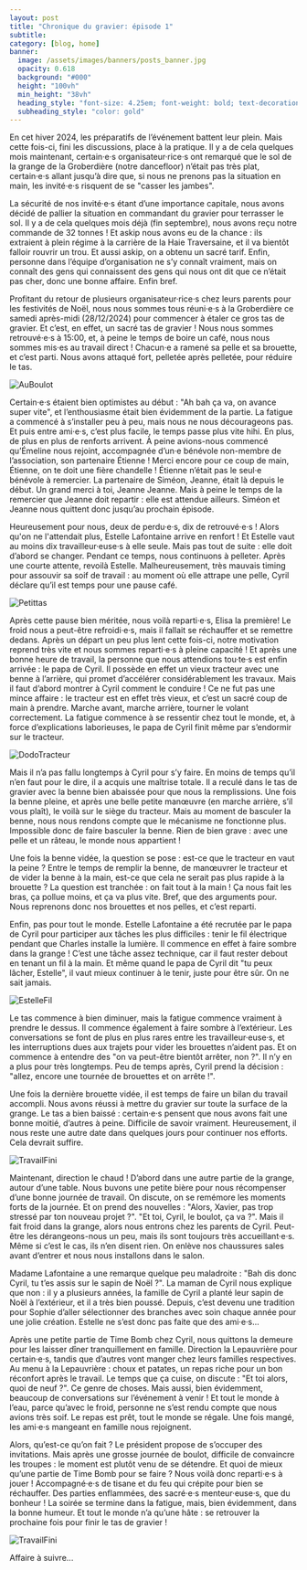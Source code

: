```yaml
---
layout: post
title: "Chronique du gravier: épisode 1"
subtitle: 
category: [blog, home]
banner:
  image: /assets/images/banners/posts_banner.jpg
  opacity: 0.618
  background: "#000"
  height: "100vh"
  min_height: "38vh"
  heading_style: "font-size: 4.25em; font-weight: bold; text-decoration: underline"
  subheading_style: "color: gold"
---
```


En cet hiver 2024, les préparatifs de l’événement battent leur plein. Mais cette fois-ci, fini les discussions, place à la pratique. Il y a de cela quelques mois maintenant, certain·e·s organisateur·rice·s ont remarqué que le sol de la grange de la Groberdière (notre dancefloor) n’était pas très plat, certain·e·s allant jusqu’à dire que, si nous ne prenons pas la situation en main, les invité·e·s risquent de se "casser les jambes". 

La sécurité de nos invité·e·s étant d’une importance capitale, nous avons décidé de pallier la situation en commandant du gravier pour terrasser le sol. Il y a de cela quelques mois déjà (fin septembre), nous avons reçu notre commande de 32 tonnes ! Et askip nous avons eu de la chance : ils extraient à plein régime à la carrière de la Haie Traversaine, et il va bientôt falloir rouvrir un trou. Et aussi askip, on a obtenu un sacré tarif. Enfin, personne dans l’équipe d’organisation ne s’y connaît vraiment, mais on connaît des gens qui connaissent des gens qui nous ont dit que ce n’était pas cher, donc une bonne affaire. Enfin bref.

Profitant du retour de plusieurs organisateur·rice·s chez leurs parents pour les festivités de Noël, nous nous sommes tous réuni·e·s à la Groberdière ce samedi après-midi (28/12/2024) pour commencer à étaler ce gros tas de gravier. Et c’est, en effet, un sacré tas de gravier ! Nous nous sommes retrouvé·e·s à 15:00, et, à peine le temps de boire un café, nous nous sommes mis·es au travail direct ! Chacun·e a ramené sa pelle et sa brouette, et c’est parti. Nous avons attaqué fort, pelletée après pelletée, pour réduire le tas. 

<img src="{{site.baseurl | prepend: site.url}}assets/images/blog/AuBoulot.jpg" alt="AuBoulot" style="width: auto; height: auto;" />

Certain·e·s étaient bien optimistes au début : "Ah bah ça va, on avance super vite", et l’enthousiasme était bien évidemment de la partie. La fatigue a commencé à s’installer peu à peu, mais nous ne nous décourageons pas. Et puis entre ami·e·s, c’est plus facile, le temps passe plus vite hihi. En plus, de plus en plus de renforts arrivent. À peine avions-nous commencé qu’Émeline nous rejoint, accompagnée d’un·e bénévole non-membre de l’association, son partenaire Étienne ! Merci encore pour ce coup de main, Étienne, on te doit une fière chandelle ! Étienne n’était pas le seul·e bénévole à remercier. La partenaire de Siméon, Jeanne, était là depuis le début. Un grand merci à toi, Jeanne Jeanne. Mais à peine le temps de la remercier que Jeanne doit repartir : elle est attendue ailleurs. Siméon et Jeanne nous quittent donc jusqu’au prochain épisode.

Heureusement pour nous, deux de perdu·e·s, dix de retrouvé·e·s ! Alors qu'on ne l'attendait plus, Estelle Lafontaine arrive en renfort ! Et Estelle vaut au moins dix travailleur·euse·s à elle seule. Mais pas tout de suite : elle doit d’abord se changer. Pendant ce temps, nous continuons à pelleter. Après une courte attente, revoilà Estelle. Malheureusement, très mauvais timing pour assouvir sa soif de travail : au moment où elle attrape une pelle, Cyril déclare qu’il est temps pour une pause café.

<img src="{{site.baseurl | prepend: site.url}}assets/images/blog/Petittas.jpg" alt="Petittas" style="width: auto; height: auto;" />

Après cette pause bien méritée, nous voilà reparti·e·s, Elisa la première! Le froid nous a peut-être refroidi·e·s, mais il fallait se réchauffer et se remettre dedans. Après un départ un peu plus lent cette fois-ci, notre motivation reprend très vite et nous sommes reparti·e·s à pleine capacité ! Et après une bonne heure de travail, la personne que nous attendions tou·te·s est enfin arrivée : le papa de Cyril. Il possède en effet un vieux tracteur avec une benne à l’arrière, qui promet d’accélérer considérablement les travaux. Mais il faut d’abord montrer à Cyril comment le conduire ! Ce ne fut pas une mince affaire : le tracteur est en effet très vieux, et c’est un sacré coup de main à prendre. Marche avant, marche arrière, tourner le volant correctement. La fatigue commence à se ressentir chez tout le monde, et, à force d’explications laborieuses, le papa de Cyril finit même par s’endormir sur le tracteur.

<img src="{{site.baseurl | prepend: site.url}}assets/images/blog/DodoTracteur.jpg" alt="DodoTracteur" style="width: auto; height: auto;" />

Mais il n’a pas fallu longtemps à Cyril pour s’y faire. En moins de temps qu’il n’en faut pour le dire, il a acquis une maîtrise totale. Il a reculé dans le tas de gravier avec la benne bien abaissée pour que nous la remplissions. Une fois la benne pleine, et après une belle petite manœuvre (en marche arrière, s’il vous plaît), le voilà sur le siège du tracteur. Mais au moment de basculer la benne, nous nous rendons compte que le mécanisme ne fonctionne plus. Impossible donc de faire basculer la benne. Rien de bien grave : avec une pelle et un râteau, le monde nous appartient !

Une fois la benne vidée, la question se pose : est-ce que le tracteur en vaut la peine ? Entre le temps de remplir la benne, de manœuvrer le tracteur et de vider la benne à la main, est-ce que cela ne serait pas plus rapide à la brouette ? La question est tranchée : on fait tout à la main ! Ça nous fait les bras, ça pollue moins, et ça va plus vite. Bref, que des arguments pour. Nous reprenons donc nos brouettes et nos pelles, et c’est reparti.

Enfin, pas pour tout le monde. Estelle Lafontaine a été recrutée par le papa de Cyril pour participer aux tâches les plus difficiles : tenir le fil électrique pendant que Charles installe la lumière. Il commence en effet à faire sombre dans la grange ! C’est une tâche assez technique, car il faut rester debout en tenant un fil à la main. Et même quand le papa de Cyril dit "tu peux lâcher, Estelle", il vaut mieux continuer à le tenir, juste pour être sûr. On ne sait jamais.

<img src="{{site.baseurl | prepend: site.url}}assets/images/blog/EstelleFil.jpg" alt="EstelleFil" style="width: auto; height: auto;" />

Le tas commence à bien diminuer, mais la fatigue commence vraiment à prendre le dessus. Il commence également à faire sombre à l’extérieur. Les conversations se font de plus en plus rares entre les travailleur·euse·s, et les interruptions dues aux trajets pour vider les brouettes n’aident pas. Et on commence à entendre des "on va peut-être bientôt arrêter, non ?". Il n’y en a plus pour très longtemps. Peu de temps après, Cyril prend la décision : "allez, encore une tournée de brouettes et on arrête !". 

Une fois la dernière brouette vidée, il est temps de faire un bilan du travail accompli. Nous avons réussi à mettre du gravier sur toute la surface de la grange. Le tas a bien baissé : certain·e·s pensent que nous avons fait une bonne moitié, d’autres à peine. Difficile de savoir vraiment. Heureusement, il nous reste une autre date dans quelques jours pour continuer nos efforts. Cela devrait suffire. 

<img src="{{site.baseurl | prepend: site.url}}assets/images/blog/TravailFini.jpg" alt="TravailFini" style="width: auto; height: auto;" />

Maintenant, direction le chaud ! D’abord dans une autre partie de la grange, autour d’une table. Nous buvons une petite bière pour nous récompenser d’une bonne journée de travail. On discute, on se remémore les moments forts de la journée. Et on prend des nouvelles : "Alors, Xavier, pas trop stressé par ton nouveau projet ?". "Et toi, Cyril, le boulot, ça va ?". Mais il fait froid dans la grange, alors nous entrons chez les parents de Cyril. Peut-être les dérangeons-nous un peu, mais ils sont toujours très accueillant·e·s. Même si c’est le cas, ils n’en disent rien. On enlève nos chaussures sales avant d’entrer et nous nous installons dans le salon. 

Madame Lafontaine a une remarque quelque peu maladroite : "Bah dis donc Cyril, tu t’es assis sur le sapin de Noël ?". La maman de Cyril nous explique que non : il y a plusieurs années, la famille de Cyril a planté leur sapin de Noël à l’extérieur, et il a très bien poussé. Depuis, c’est devenu une tradition pour Sophie d’aller sélectionner des branches avec soin chaque année pour une jolie création. Estelle ne s’est donc pas faite que des ami·e·s...

Après une petite partie de Time Bomb chez Cyril, nous quittons la demeure pour les laisser dîner tranquillement en famille. Direction la Lepauvrière pour certain·e·s, tandis que d’autres vont manger chez leurs familles respectives. Au menu à la Lepauvrière : choux et patates, un repas riche pour un bon réconfort après le travail. Le temps que ça cuise, on discute : "Et toi alors, quoi de neuf ?". Ce genre de choses. Mais aussi, bien évidemment, beaucoup de conversations sur l’événement à venir ! Et tout le monde à l’eau, parce qu’avec le froid, personne ne s’est rendu compte que nous avions très soif. Le repas est prêt, tout le monde se régale. Une fois mangé, les ami·e·s mangeant en famille nous rejoignent.

Alors, qu’est-ce qu’on fait ? Le président propose de s’occuper des invitations. Mais après une grosse journée de boulot, difficile de convaincre les troupes : le moment est plutôt venu de se détendre. Et quoi de mieux qu’une partie de Time Bomb pour se faire ? Nous voilà donc reparti·e·s à jouer ! Accompagné·e·s de tisane et du feu qui crépite pour bien se réchauffer. Des parties enflammées, des sacré·e·s menteur·euse·s, que du bonheur ! La soirée se termine dans la fatigue, mais, bien évidemment, dans la bonne humeur. Et tout le monde n’a qu’une hâte : se retrouver la prochaine fois pour finir le tas de gravier !

<img src="{{site.baseurl | prepend: site.url}}assets/images/blog/FinDeSoiree.jpg" alt="TravailFini" style="width: auto; height: auto;" />

Affaire à suivre...
